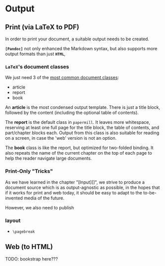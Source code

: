 # Output



## Print (via LaTeX to PDF)

In order to print your document, a suitable output needs to be created. 

**`[Pandoc]`** not only enhanced the Markdown syntax, but also supports more output formats than just **`HTML`**, 

### **`LaTeX`**'s document classes

We just need 3 of the [most common document classes](http://texblog.org/2007/07/09/documentclassbook-report-article-or-letter/): 

- article
- report
- book

An **article** is the most condensed output template. There is just a title block, followed by the content (including the optional table of contents).

The **report** is the default class in `papermill`. It leaves more whitespace, reserving at least one full page for the title block, the table of contents, and part/chapter blocks each. 
Output from this class is also suitable for reading on a screen, in case the 'web' version is not an option.

The **book** class is like the report, but optimized for two-folded binding. It also repeats the name of the current chapter on the top of each page to help the reader navigate large documents.


### Print-Only "Tricks"

As we have learned in the chapter "[Input][]", we strive to produce a document source which is as output-agnostic as possible, in the hopes
that if it works for print and web today, it should be easy to adapt
to the to-be-invented media of the future.

However, we also need to publish

### layout

- `\pagebreak`

## Web (to HTML)

TODO: bookstrap here???
